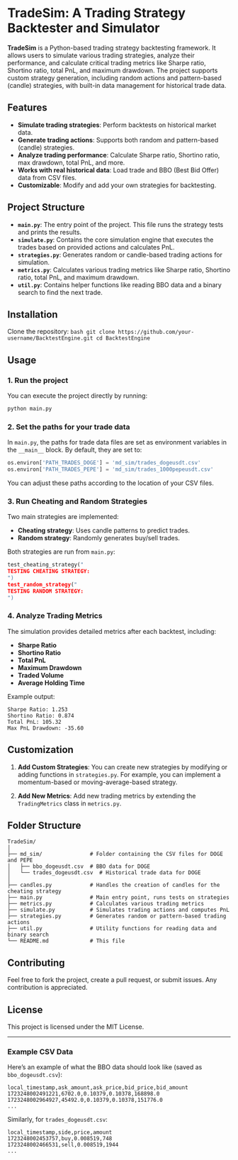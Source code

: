 
# TradeSim: A Trading Strategy Backtester and Simulator

**TradeSim** is a Python-based trading strategy backtesting framework. It allows users to simulate various trading strategies, analyze their performance, and calculate critical trading metrics like Sharpe ratio, Shortino ratio, total PnL, and maximum drawdown. The project supports custom strategy generation, including random actions and pattern-based (candle) strategies, with built-in data management for historical trade data.

## Features

- **Simulate trading strategies**: Perform backtests on historical market data.
- **Generate trading actions**: Supports both random and pattern-based (candle) strategies.
- **Analyze trading performance**: Calculate Sharpe ratio, Shortino ratio, max drawdown, total PnL, and more.
- **Works with real historical data**: Load trade and BBO (Best Bid Offer) data from CSV files.
- **Customizable**: Modify and add your own strategies for backtesting.

## Project Structure

- **`main.py`**: The entry point of the project. This file runs the strategy tests and prints the results.
- **`simulate.py`**: Contains the core simulation engine that executes the trades based on provided actions and calculates PnL.
- **`strategies.py`**: Generates random or candle-based trading actions for simulation.
- **`metrics.py`**: Calculates various trading metrics like Sharpe ratio, Shortino ratio, total PnL, and maximum drawdown.
- **`util.py`**: Contains helper functions like reading BBO data and a binary search to find the next trade.

## Installation

  Clone the repository:
    ```bash
    git clone https://github.com/your-username/BacktestEngine.git
    cd BacktestEngine
    ```

## Usage

### 1. Run the project

You can execute the project directly by running:

```bash
python main.py
```

### 2. Set the paths for your trade data

In `main.py`, the paths for trade data files are set as environment variables in the `__main__` block. By default, they are set to:

```python
os.environ['PATH_TRADES_DOGE'] = 'md_sim/trades_dogeusdt.csv'
os.environ['PATH_TRADES_PEPE'] = 'md_sim/trades_1000pepeusdt.csv'
```

You can adjust these paths according to the location of your CSV files.

### 3. Run Cheating and Random Strategies

Two main strategies are implemented:
- **Cheating strategy**: Uses candle patterns to predict trades.
- **Random strategy**: Randomly generates buy/sell trades.

Both strategies are run from `main.py`:
```python
test_cheating_strategy("
TESTING CHEATING STRATEGY:
")
test_random_strategy("
TESTING RANDOM STRATEGY:
")
```

### 4. Analyze Trading Metrics

The simulation provides detailed metrics after each backtest, including:
- **Sharpe Ratio**
- **Shortino Ratio**
- **Total PnL**
- **Maximum Drawdown**
- **Traded Volume**
- **Average Holding Time**

Example output:
```
Sharpe Ratio: 1.253
Shortino Ratio: 0.874
Total PnL: 105.32
Max PnL Drawdown: -35.60
```

## Customization

1. **Add Custom Strategies**:
    You can create new strategies by modifying or adding functions in `strategies.py`. For example, you can implement a momentum-based or moving-average-based strategy.

2. **Add New Metrics**:
    Add new trading metrics by extending the `TradingMetrics` class in `metrics.py`.

## Folder Structure

```
TradeSim/
│
├── md_sim/               # Folder containing the CSV files for DOGE and PEPE
│   ├── bbo_dogeusdt.csv  # BBO data for DOGE
│   └── trades_dogeusdt.csv  # Historical trade data for DOGE
│
├── candles.py            # Handles the creation of candles for the cheating strategy
├── main.py               # Main entry point, runs tests on strategies
├── metrics.py            # Calculates various trading metrics
├── simulate.py           # Simulates trading actions and computes PnL
├── strategies.py         # Generates random or pattern-based trading actions
├── util.py               # Utility functions for reading data and binary search
└── README.md             # This file
```

## Contributing

Feel free to fork the project, create a pull request, or submit issues. Any contribution is appreciated.

## License

This project is licensed under the MIT License.

---

### Example CSV Data

Here’s an example of what the BBO data should look like (saved as `bbo_dogeusdt.csv`):

```
local_timestamp,ask_amount,ask_price,bid_price,bid_amount
1723248002491221,6702.0,0.10379,0.10378,168898.0
1723248002964927,45492.0,0.10379,0.10378,151776.0
...
```

Similarly, for `trades_dogeusdt.csv`:

```
local_timestamp,side,price,amount
1723248002453757,buy,0.008519,748
1723248002466531,sell,0.008519,1944
...
```
